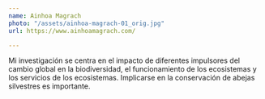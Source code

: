 ```yaml
---
name: Ainhoa Magrach
photo: "/assets/ainhoa-magrach-01_orig.jpg"
url: https://www.ainhoamagrach.com/

---
```

Mi investigación se centra en el impacto de diferentes impulsores del cambio global en la biodiversidad, el funcionamiento de los ecosistemas y los servicios de los ecosistemas. Implicarse en la conservación de abejas silvestres es importante.
